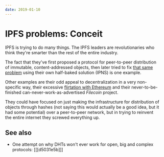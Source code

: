 ```yaml
---
date: 2019-01-10
---
```


# IPFS problems: Conceit

IPFS is trying to do many things. The IPFS leaders are revolutionaries who think they're smarter than the rest of the entire industry.

The fact that they've first proposed a protocol for peer-to-peer distribution of immutable, content-addressed objects, then later tried to fix [that same problem](0fe2c649) using their own half-baked solution (IPNS) is one example.

Other examples are their odd appeal to decentralization in a very non-specific way, their excessive [flirtation with Ethereum](c49e1806) and their never-to-be-finished can-never-work-as-advertised _Filecoin_ project.

They could have focused on just making the infrastructure for distribution of objects through hashes (not saying this would actually be a good idea, but it had some potential) over a peer-to-peer network, but in trying to reinvent the entire internet they screwed everything up.

## See also

* One attempt on why DHTs won't ever work for open, big and complex protocols: [[[d5031e5b]]]
